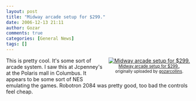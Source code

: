 ```yaml
---
layout: post
title: "Midway arcade setup for $299."
date: 2006-12-13 21:11
author: Gozar
comments: true
categories: [General News]
tags: []
---
```

<style type="text/css">
.flickr-photo { }
.flickr-frame {	float: right; text-align: center; margin-left: 15px; margin-bottom: 15px; }
.flickr-caption { font-size: 0.8em; margin-top: 0px; }
</style>

<div class="flickr-frame">
	<a href="http://www.flickr.com/photos/10534586@N00/321767267/" title="photo sharing"><img src="http://static.flickr.com/127/321767267_825f6631b1_m.jpg" class="flickr-photo" alt="Midway arcade setup for $299." /></a><br />
	<span class="flickr-caption">
		<a href="http://www.flickr.com/photos/10534586@N00/321767267/">Midway arcade setup for $299.</a>,<br /> originally uploaded by <a href="http://www.flickr.com/people/10534586@N00/">gozarcollins</a>.
	</span>
</div>
This is pretty cool. It's some sort of arcade system. I saw this at Jcpenney's at the Polaris mall in Columbus. It appears to be some sort of NES emulating the games. Robotron 2084 was pretty good, too bad the controls feel cheap.
<br clear="all" />
